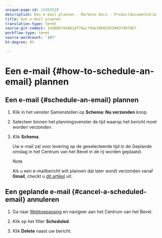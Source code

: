 ```yaml
---
unique-page-id: 14352529
description: Een e-mail plannen - Marketo Docs - Productdocumentatie
title: Een e-mail plannen
translation-type: tm+mt
source-git-commit: 1dd80b7de801df78ac7dde39002455063f9979b7
workflow-type: tm+mt
source-wordcount: '107'
ht-degree: 0%

---
```



# Een e-mail {#how-to-schedule-an-email} plannen

## Een e-mail {#schedule-an-email} plannen

1. Klik in het venster Samenstellen op **Schema: Nu verzenden** knop.

1. Selecteer binnen het planningsvenster de tijd waarop het bericht moet worden verzonden.

1. Klik **Schema**.

   Uw e-mail zal voor levering op de geselecteerde tijd in de Geplande omslag in het Centrum van het Bevel in de rij worden geplaatst.

   >[!NOTE]
   >
   >Als u een e-mailbericht wilt plannen dat later wordt verzonden vanaf **Gmail**, checkt u [dit artikel](/help/marketo/product-docs/marketo-sales-connect/email-plugins/gmail/schedule-an-email-for-a-later-date.md) uit.

## Een geplande e-mail {#cancel-a-scheduled-email} annuleren

1. Ga naar [Webtoepassing](https://toutapp.com/login) en navigeer aan het Centrum van het Bevel.

1. Klik op het filter **Scheduled**.

1. Klik **Delete** naast uw bericht.
